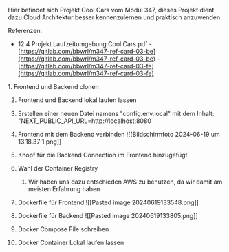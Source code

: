 Hier befindet sich Projekt Cool Cars vom Modul 347, dieses Projekt dient dazu Cloud Architektur besser kennenzulernen und praktisch anzuwenden.

Referenzen:

- 12.4 Projekt Laufzeitumgebung Cool Cars.pdf
-  [https://gitlab.com/bbwrl/m347-ref-card-03-be](https://gitlab.com/bbwrl/m347-ref-card-03-be)
-  [https://gitlab.com/bbwrl/m347-ref-card-03-fe](https://gitlab.com/bbwrl/m347-ref-card-03-fe)

1. Frontend und Backend clonen

2. Frontend und Backend lokal laufen lassen

3. Erstellen einer neuen Datei namens "config.env.local" mit dem Inhalt: "NEXT_PUBLIC_API_URL=http://localhost:8080

4. Frontend mit dem Backend verbinden
![[Bildschirmfoto 2024-06-19 um 13.18.37 1.png]]

5. Knopf für die Backend Connection im Frontend hinzugefügt

6. Wahl der Container Registry
	1. Wir haben uns dazu entschieden AWS zu benutzen, da wir damit am meisten Erfahrung haben

7. Dockerfile für Frontend
	![[Pasted image 20240619133548.png]]

8. Dockerfile für Backend
![[Pasted image 20240619133805.png]]

9. Docker Compose File schreiben

10. Docker Container Lokal laufen lassen
